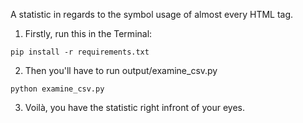 A statistic in regards to the symbol usage of almost every HTML tag.

1. Firstly, run this in the Terminal:
```
pip install -r requirements.txt
```

2. Then you'll have to run output/examine_csv.py
```
python examine_csv.py
```

3. Voilà, you have the statistic right infront of your eyes. 
